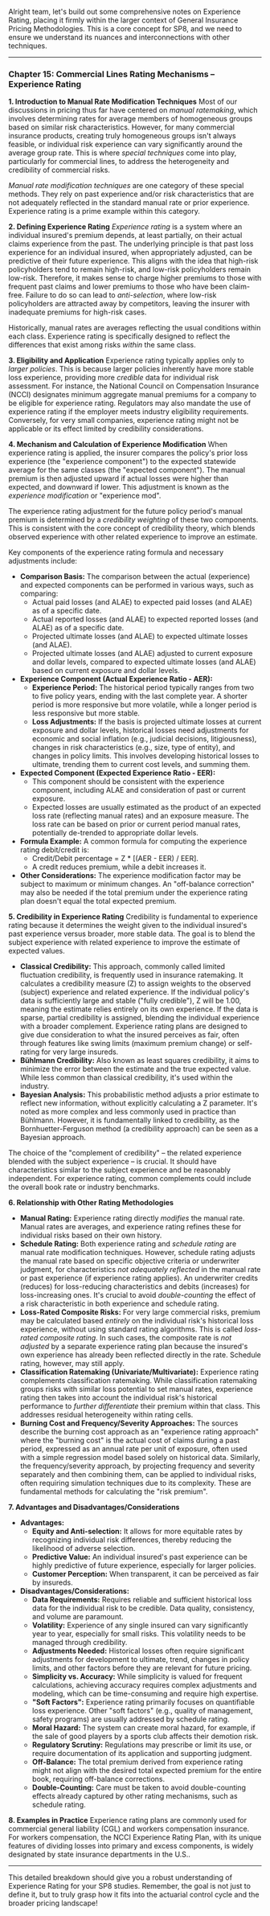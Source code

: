 Alright team, let's build out some comprehensive notes on Experience Rating, placing it firmly within the larger context of General Insurance Pricing Methodologies. This is a core concept for SP8, and we need to ensure we understand its nuances and interconnections with other techniques.

---

### **Chapter 15: Commercial Lines Rating Mechanisms – Experience Rating**

**1\. Introduction to Manual Rate Modification Techniques** Most of our discussions in pricing thus far have centered on *manual ratemaking*, which involves determining rates for average members of homogeneous groups based on similar risk characteristics. However, for many commercial insurance products, creating truly homogeneous groups isn't always feasible, or individual risk experience can vary significantly around the average group rate. This is where *special techniques* come into play, particularly for commercial lines, to address the heterogeneity and credibility of commercial risks.

*Manual rate modification techniques* are one category of these special methods. They rely on past experience and/or risk characteristics that are not adequately reflected in the standard manual rate or prior experience. Experience rating is a prime example within this category.

**2\. Defining Experience Rating** *Experience rating* is a system where an individual insured's premium depends, at least partially, on their actual claims experience from the past. The underlying principle is that past loss experience for an individual insured, when appropriately adjusted, can be predictive of their future experience. This aligns with the idea that high-risk policyholders tend to remain high-risk, and low-risk policyholders remain low-risk. Therefore, it makes sense to charge higher premiums to those with frequent past claims and lower premiums to those who have been claim-free. Failure to do so can lead to *anti-selection*, where low-risk policyholders are attracted away by competitors, leaving the insurer with inadequate premiums for high-risk cases.

Historically, manual rates are averages reflecting the usual conditions within each class. Experience rating is specifically designed to reflect the differences that exist among risks *within* the same class.

**3\. Eligibility and Application** Experience rating typically applies only to *larger policies*. This is because larger policies inherently have more stable loss experience, providing more *credible* data for individual risk assessment. For instance, the National Council on Compensation Insurance (NCCI) designates minimum aggregate manual premiums for a company to be eligible for experience rating. Regulators may also mandate the use of experience rating if the employer meets industry eligibility requirements. Conversely, for very small companies, experience rating might not be applicable or its effect limited by credibility considerations.

**4\. Mechanism and Calculation of Experience Modification** When experience rating is applied, the insurer compares the policy's prior loss experience (the "experience component") to the expected statewide average for the same classes (the "expected component"). The manual premium is then adjusted upward if actual losses were higher than expected, and downward if lower. This adjustment is known as the *experience modification* or "experience mod".

The experience rating adjustment for the future policy period's manual premium is determined by a *credibility weighting* of these two components. This is consistent with the core concept of credibility theory, which blends observed experience with other related experience to improve an estimate.

Key components of the experience rating formula and necessary adjustments include:

* **Comparison Basis:** The comparison between the actual (experience) and expected components can be performed in various ways, such as comparing:  
  * Actual paid losses (and ALAE) to expected paid losses (and ALAE) as of a specific date.  
  * Actual reported losses (and ALAE) to expected reported losses (and ALAE) as of a specific date.  
  * Projected ultimate losses (and ALAE) to expected ultimate losses (and ALAE).  
  * Projected ultimate losses (and ALAE) adjusted to current exposure and dollar levels, compared to expected ultimate losses (and ALAE) based on current exposure and dollar levels.  
* **Experience Component (Actual Experience Ratio \- AER):**  
  * **Experience Period:** The historical period typically ranges from two to five policy years, ending with the last complete year. A shorter period is more responsive but more volatile, while a longer period is less responsive but more stable.  
  * **Loss Adjustments:** If the basis is projected ultimate losses at current exposure and dollar levels, historical losses need adjustments for economic and social inflation (e.g., judicial decisions, litigiousness), changes in risk characteristics (e.g., size, type of entity), and changes in policy limits. This involves developing historical losses to ultimate, trending them to current cost levels, and summing them.  
* **Expected Component (Expected Experience Ratio \- EER):**  
  * This component should be consistent with the experience component, including ALAE and consideration of past or current exposure.  
  * Expected losses are usually estimated as the product of an expected loss rate (reflecting manual rates) and an exposure measure. The loss rate can be based on prior or current period manual rates, potentially de-trended to appropriate dollar levels.  
* **Formula Example:** A common formula for computing the experience rating debit/credit is:  
  * Credit/Debit percentage \= Z \* \[(AER \- EER) / EER\].  
  * A credit reduces premium, while a debit increases it.  
* **Other Considerations:** The experience modification factor may be subject to maximum or minimum changes. An "off-balance correction" may also be needed if the total premium under the experience rating plan doesn't equal the total expected premium.

**5\. Credibility in Experience Rating** Credibility is fundamental to experience rating because it determines the weight given to the individual insured's past experience versus broader, more stable data. The goal is to blend the subject experience with related experience to improve the estimate of expected values.

* **Classical Credibility:** This approach, commonly called limited fluctuation credibility, is frequently used in insurance ratemaking. It calculates a credibility measure (Z) to assign weights to the observed (subject) experience and related experience. If the individual policy's data is sufficiently large and stable ("fully credible"), Z will be 1.00, meaning the estimate relies entirely on its own experience. If the data is sparse, partial credibility is assigned, blending the individual experience with a broader complement. Experience rating plans are designed to give due consideration to what the insured perceives as fair, often through features like swing limits (maximum premium change) or self-rating for very large insureds.  
* **Bühlmann Credibility:** Also known as least squares credibility, it aims to minimize the error between the estimate and the true expected value. While less common than classical credibility, it's used within the industry.  
* **Bayesian Analysis:** This probabilistic method adjusts a prior estimate to reflect new information, without explicitly calculating a Z parameter. It's noted as more complex and less commonly used in practice than Bühlmann. However, it is fundamentally linked to credibility, as the Bornhuetter-Ferguson method (a credibility approach) can be seen as a Bayesian approach.

The choice of the "complement of credibility" – the related experience blended with the subject experience – is crucial. It should have characteristics similar to the subject experience and be reasonably independent. For experience rating, common complements could include the overall book rate or industry benchmarks.

**6\. Relationship with Other Rating Methodologies**

* **Manual Rating:** Experience rating directly *modifies* the manual rate. Manual rates are averages, and experience rating refines these for individual risks based on their own history.  
* **Schedule Rating:** Both experience rating and *schedule rating* are manual rate modification techniques. However, schedule rating adjusts the manual rate based on specific objective criteria or underwriter judgment, for characteristics *not adequately reflected* in the manual rate or past experience (if experience rating applies). An underwriter credits (reduces) for loss-reducing characteristics and debits (increases) for loss-increasing ones. It's crucial to avoid *double-counting* the effect of a risk characteristic in both experience and schedule rating.  
* **Loss-Rated Composite Risks:** For very large commercial risks, premium may be calculated based *entirely* on the individual risk's historical loss experience, without using standard rating algorithms. This is called *loss-rated composite rating*. In such cases, the composite rate is *not adjusted* by a separate experience rating plan because the insured's own experience has already been reflected directly in the rate. Schedule rating, however, may still apply.  
* **Classification Ratemaking (Univariate/Multivariate):** Experience rating complements classification ratemaking. While classification ratemaking groups risks with similar loss potential to set manual rates, experience rating then takes into account the individual risk's historical performance to *further differentiate* their premium within that class. This addresses residual heterogeneity within rating cells.  
* **Burning Cost and Frequency/Severity Approaches:** The sources describe the burning cost approach as an "experience rating approach" where the "burning cost" is the actual cost of claims during a past period, expressed as an annual rate per unit of exposure, often used with a simple regression model based solely on historical data. Similarly, the frequency/severity approach, by projecting frequency and severity separately and then combining them, can be applied to individual risks, often requiring simulation techniques due to its complexity. These are fundamental methods for calculating the "risk premium".

**7\. Advantages and Disadvantages/Considerations**

* **Advantages:**  
  * **Equity and Anti-selection:** It allows for more equitable rates by recognizing individual risk differences, thereby reducing the likelihood of adverse selection.  
  * **Predictive Value:** An individual insured's past experience can be highly predictive of future experience, especially for larger policies.  
  * **Customer Perception:** When transparent, it can be perceived as fair by insureds.  
* **Disadvantages/Considerations:**  
  * **Data Requirements:** Requires reliable and sufficient historical loss data for the individual risk to be credible. Data quality, consistency, and volume are paramount.  
  * **Volatility:** Experience of any single insured can vary significantly year to year, especially for small risks. This volatility needs to be managed through credibility.  
  * **Adjustments Needed:** Historical losses often require significant adjustments for development to ultimate, trend, changes in policy limits, and other factors before they are relevant for future pricing.  
  * **Simplicity vs. Accuracy:** While simplicity is valued for frequent calculations, achieving accuracy requires complex adjustments and modeling, which can be time-consuming and require high expertise.  
  * **"Soft Factors":** Experience rating primarily focuses on quantifiable loss experience. Other "soft factors" (e.g., quality of management, safety programs) are usually addressed by schedule rating.  
  * **Moral Hazard:** The system can create moral hazard, for example, if the sale of good players by a sports club affects their demotion risk.  
  * **Regulatory Scrutiny:** Regulations may prescribe or limit its use, or require documentation of its application and supporting judgment.  
  * **Off-Balance:** The total premium derived from experience rating might not align with the desired total expected premium for the entire book, requiring off-balance corrections.  
  * **Double-Counting:** Care must be taken to avoid double-counting effects already captured by other rating mechanisms, such as schedule rating.

**8\. Examples in Practice** Experience rating plans are commonly used for commercial general liability (CGL) and workers compensation insurance. For workers compensation, the NCCI Experience Rating Plan, with its unique features of dividing losses into primary and excess components, is widely designated by state insurance departments in the U.S..

---

This detailed breakdown should give you a robust understanding of Experience Rating for your SP8 studies. Remember, the goal is not just to define it, but to truly grasp how it fits into the actuarial control cycle and the broader pricing landscape\!

